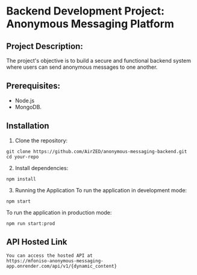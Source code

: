 # Backend Development Project: Anonymous Messaging Platform


## Project Description:
The project's objective is to build a secure and functional backend system where users can send anonymous messages to one another.


## Prerequisites:
-  Node.js
-  MongoDB.

## Installation
1. Clone the repository:

```
git clone https://github.com/AirZED/anonymous-messaging-backend.git
cd your-repo
```


2. Install dependencies:

```
npm install
```


3. Running the Application
To run the application in development mode:

```
npm start
```

To run the application in production mode:

```
npm run start:prod
```


## API Hosted Link
```
You can access the hosted API at 
https://mfoniso-anonymous-messaging-app.onrender.com/api/v1/{dynamic_content} 
``` 
